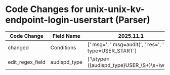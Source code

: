 # Code Changes for unix-unix-kv-endpoint-login-userstart (Parser)

| Code Change | Field Name | 2025.11.1 | 2025.12.1 |
|-------------|------------|-----------|------------|
| changed | Conditions | [' msg=', ' msg=audit(', ' res=', ' type=USER_START'] | [' msg=', ' msg=', ' res=', 'USER_START', 'audit'] |
| edit_regex_field | audispd_type | ['\stype=({audispd_type}USER_\S+)\s+\w+='] | ['({audispd_type}USER_\S+)\s+\w+='] |